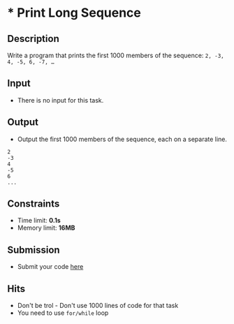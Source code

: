 # \* Print Long Sequence

## Description
Write a program that prints the first 1000 members of the sequence: `2, -3, 4, -5, 6, -7, …`

## Input
- There is no input for this task.

## Output
- Output the first 1000 members of the sequence, each on a separate line.

```
2
-3
4
-5
6
...
```

## Constraints
- Time limit: **0.1s**
- Memory limit: **16MB**

## Submission
- Submit your code [here](???)

## Hits
- Don't be trol - Don't use 1000 lines of code for that task
- You need to use `for/while` loop

